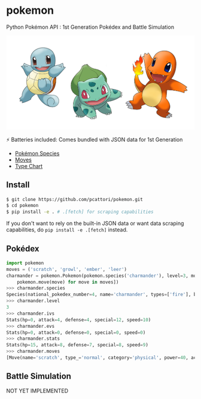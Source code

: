 # pokemon

Python Pokémon API : 1st Generation Pokédex and Battle Simulation


![pokemon-starters](assets/pokemon-starters.png)

:zap: Batteries included: Comes bundled with JSON data for 1st Generation
- [Pokémon Species](pokemon/data/species.json)
- [Moves](pokemon/data/moves.json)
- [Type Chart](pokemon/data/type_effectiveness.json)

## Install

```sh
$ git clone https://github.com/pcattori/pokemon.git
$ cd pokemon
$ pip install -e . # .[fetch] for scraping capabilities
```

If you don't want to rely on the built-in JSON data or want data scraping
capabilities, do `pip install -e .[fetch]` instead.

## Pokédex

```python
import pokemon
moves = ('scratch', 'growl', 'ember', 'leer')
charmander = pokemon.Pokemon(pokemon.species('charmander'), level=3, moves=[
    pokemon.move(move) for move in moves])
>>> charmander.species
Species(national_pokedex_number=4, name='charmander', types=['fire'], base_stats=Stats(hp=39, attack=52, defense=43, special=50, speed=65))
>>> charmander.level
3
>>> charmander.ivs
Stats(hp=0, attack=4, defense=4, special=12, speed=10)
>>> charmander.evs
Stats(hp=0, attack=0, defense=0, special=0, speed=0)
>>> charmander.stats
Stats(hp=15, attack=8, defense=7, special=8, speed=9)
>>> charmander.moves
[Move(name='scratch', type_='normal', category='physical', power=40, accuracy=100, pp=35), Move(name='growl', type_='normal', category='status', power=None, accuracy=100, pp=40), Move(name='ember', type_='fire', category='special', power=40, accuracy=100, pp=25), Move(name='leer', type_='normal', category='status', power=None, accuracy=100, pp=30)]
```

## Battle Simulation

NOT YET IMPLEMENTED
